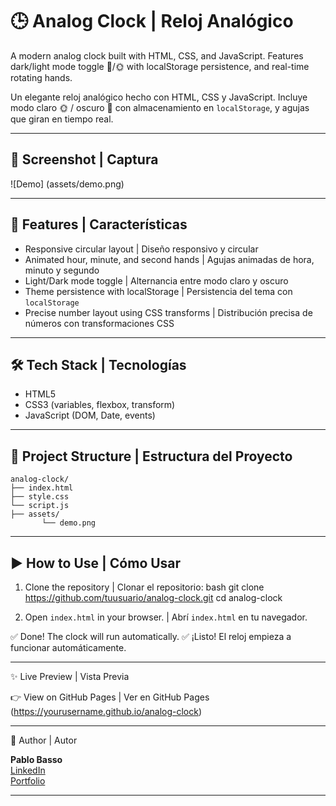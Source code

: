 # 🕒 Analog Clock | Reloj Analógico

A modern analog clock built with HTML, CSS, and JavaScript. Features dark/light mode toggle 🌙/🌞 with localStorage persistence, and real-time rotating hands.

Un elegante reloj analógico hecho con HTML, CSS y JavaScript. Incluye modo claro 🌞 / oscuro 🌙 con almacenamiento en `localStorage`, y agujas que giran en tiempo real.

---

## 📸 Screenshot | Captura

![Demo] (assets/demo.png)

---

## 🚀 Features | Características

- Responsive circular layout | Diseño responsivo y circular  
- Animated hour, minute, and second hands | Agujas animadas de hora, minuto y segundo  
- Light/Dark mode toggle | Alternancia entre modo claro y oscuro  
- Theme persistence with localStorage | Persistencia del tema con `localStorage`  
- Precise number layout using CSS transforms | Distribución precisa de números con transformaciones CSS  

---

## 🛠️ Tech Stack | Tecnologías

- HTML5  
- CSS3 (variables, flexbox, transform)  
- JavaScript (DOM, Date, events)  

---

## 📁 Project Structure | Estructura del Proyecto

```
analog-clock/
├── index.html
├── style.css
└── script.js
├── assets/
       └── demo.png

```

---

## ▶️ How to Use | Cómo Usar

1. Clone the repository | Clonar el repositorio:
bash
git clone https://github.com/tuusuario/analog-clock.git
cd analog-clock

2. Open `index.html` in your browser. |  Abrí `index.html` en tu navegador.

✅ Done! The clock will run automatically.
✅ ¡Listo! El reloj empieza a funcionar automáticamente.


---


✨ Live Preview | Vista Previa

👉 View on GitHub Pages | Ver en GitHub Pages (https://yourusername.github.io/analog-clock)


---

👤 Author | Autor

**Pablo Basso**  
[LinkedIn](https://www.linkedin.com/in/pablo-basso-40b93b34b/)  
[Portfolio]()

---
